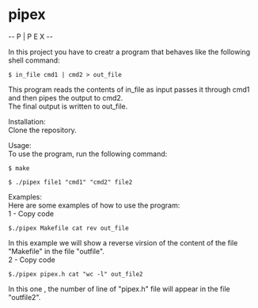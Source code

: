 # pipex

-- P | P E X --

In this project you have to creatr a program that behaves like the following shell command:
```
$ in_file cmd1 | cmd2 > out_file
```
This program reads the contents of in_file as input passes it through cmd1 and then pipes the output to cmd2.\
The final output is written to out_file.

Installation:\
Clone the repository.

Usage:\
To use the program, run the following command:
```
$ make
```
```
$ ./pipex file1 "cmd1" "cmd2" file2
```
Examples:\
Here are some examples of how to use the program:\
1 - Copy code
```
$./pipex Makefile cat rev out_file
```
In this example we will show a reverse virsion of the content of the file "Makefile" in the file "outfile".\
2 - Copy code
```
$./pipex pipex.h cat "wc -l" out_file2
```
In this one , the number of line of "pipex.h" file will appear in the file "outfile2".

